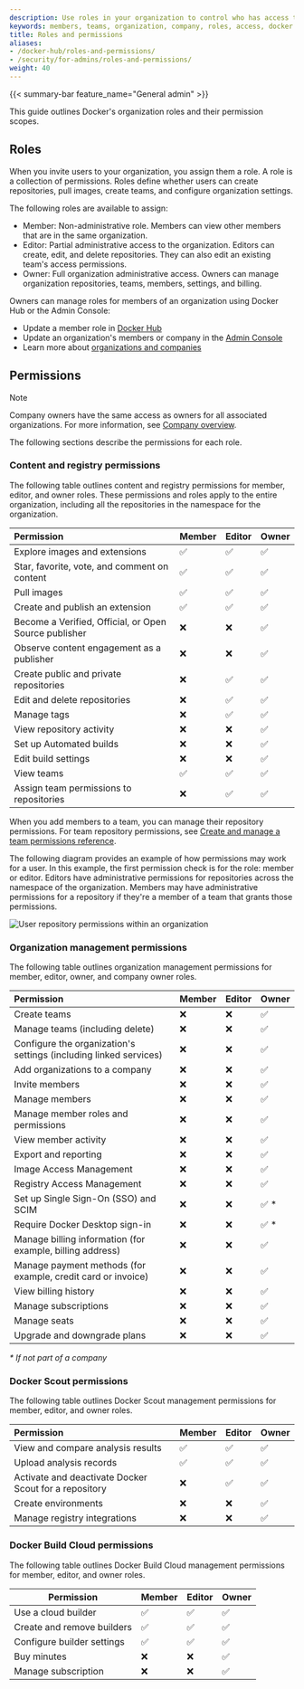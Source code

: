 ```yaml
---
description: Use roles in your organization to control who has access to content, registry, and organization management permissions.
keywords: members, teams, organization, company, roles, access, docker hub, admin console, security
title: Roles and permissions
aliases:
- /docker-hub/roles-and-permissions/
- /security/for-admins/roles-and-permissions/
weight: 40
---
```


{{< summary-bar feature_name="General admin" >}}

This guide outlines Docker's organization roles and their permission scopes.

## Roles

When you invite users to your organization, you assign them a role. A role is a
collection of permissions. Roles define whether users can create repositories,
pull images, create teams, and configure organization settings.

The following roles are available to assign:

- Member: Non-administrative role. Members can view other members that are in
the same organization.
- Editor: Partial administrative access to the organization. Editors can
create, edit, and delete repositories. They can also edit an existing team's
access permissions.
- Owner: Full organization administrative access. Owners can manage organization
repositories, teams, members, settings, and billing.

Owners can manage roles for members of an organization using Docker Hub or the Admin Console:

- Update a member role in [Docker Hub](/manuals/admin/organization/members.md#update-a-member-role)
- Update an organization's members or company in the [Admin Console](/manuals/admin/company/users.md#update-a-member-role)
- Learn more about [organizations and companies](/manuals/admin/_index.md)

## Permissions

> [!NOTE]
>
> Company owners have the same access as owners for all associated organizations. For more information, see [Company overview](/admin/company/).

The following sections describe the permissions for each role.

### Content and registry permissions

The following table outlines content and registry permissions for member,
editor, and owner roles. These permissions and roles apply to the entire
organization, including all the repositories in the namespace for the
organization.

| Permission                                            | Member | Editor | Owner |
| :---------------------------------------------------- | :----- | :----- | :----------------- |
| Explore images and extensions                         | ✅     | ✅     | ✅                 |
| Star, favorite, vote, and comment on content          | ✅     | ✅     | ✅                 |
| Pull images                                           | ✅     | ✅     | ✅                 |
| Create and publish an extension                       | ✅     | ✅     | ✅                 |
| Become a Verified, Official, or Open Source publisher | ❌     | ❌     | ✅                 |
| Observe content engagement as a publisher             | ❌     | ❌     | ✅                 |
| Create public and private repositories                | ❌     | ✅     | ✅                 |
| Edit and delete repositories                          | ❌     | ✅     | ✅                 |
| Manage tags                                           | ❌     | ✅     | ✅                 |
| View repository activity                              | ❌     | ❌     | ✅                 |
| Set up Automated builds                               | ❌     | ❌     | ✅                 |
| Edit build settings                                   | ❌     | ❌     | ✅                 |
| View teams                                            | ✅     | ✅     | ✅                 |
| Assign team permissions to repositories               | ❌     | ✅     | ✅                 |

When you add members to a team, you can manage their repository permissions.
For team repository permissions, see [Create and manage a team permissions reference](/manuals/admin/organization/manage-a-team.md#permissions-reference).

The following diagram provides an example of how permissions may work for a
user. In this example, the first permission check is for the role: member or
editor. Editors have administrative permissions for repositories across the
namespace of the organization. Members may have administrative permissions for
a repository if they're a member of a team that grants those permissions.

![User repository permissions within an organization](../images/roles-and-permissions-member-editor-roles.png)

### Organization management permissions

The following table outlines organization management permissions for member,
editor, owner, and company owner roles.

| Permission                                                        | Member | Editor | Owner |
| :---------------------------------------------------------------- | :----- | :----- | :----------------- |
| Create teams                                                      | ❌     | ❌     | ✅                 |
| Manage teams (including delete)                                   | ❌     | ❌     | ✅                 |
| Configure the organization's settings (including linked services) | ❌     | ❌     | ✅                 |
| Add organizations to a company                                    | ❌     | ❌     | ✅                 |
| Invite members                                                    | ❌     | ❌     | ✅                 |
| Manage members                                                    | ❌     | ❌     | ✅                 |
| Manage member roles and permissions                               | ❌     | ❌     | ✅                 |
| View member activity                                              | ❌     | ❌     | ✅                 |
| Export and reporting                                              | ❌     | ❌     | ✅                 |
| Image Access Management                                           | ❌     | ❌     | ✅                 |
| Registry Access Management                                        | ❌     | ❌     | ✅                 |
| Set up Single Sign-On (SSO) and SCIM                              | ❌     | ❌     | ✅ \*              |
| Require Docker Desktop sign-in                                    | ❌     | ❌     | ✅ \*              |
| Manage billing information (for example, billing address)                 | ❌     | ❌     | ✅                 |
| Manage payment methods (for example, credit card or invoice)              | ❌     | ❌     | ✅                 |
| View billing history                                              | ❌     | ❌     | ✅                 |
| Manage subscriptions                                              | ❌     | ❌     | ✅                 |
| Manage seats                                                      | ❌     | ❌     | ✅                 |
| Upgrade and downgrade plans                                       | ❌     | ❌     | ✅                 |

_\* If not part of a company_

### Docker Scout permissions

The following table outlines Docker Scout management permissions for member,
editor, and owner roles.

| Permission                                            | Member | Editor | Owner |
| :---------------------------------------------------- | :----- | :----- | :----------------- |
| View and compare analysis results                     | ✅     | ✅     | ✅                 |
| Upload analysis records                               | ✅     | ✅     | ✅                 |
| Activate and deactivate Docker Scout for a repository | ❌     | ✅     | ✅                 |
| Create environments                                   | ❌     | ❌     | ✅                 |
| Manage registry integrations                          | ❌     | ❌     | ✅                 |

### Docker Build Cloud permissions

The following table outlines Docker Build Cloud management permissions for
member, editor, and owner roles.

| Permission                   | Member | Editor | Owner |
| ---------------------------- | :----- | :----- | :----------------- |
| Use a cloud builder          | ✅     | ✅     | ✅                 |
| Create and remove builders   | ✅     | ✅     | ✅                 |
| Configure builder settings   | ✅     | ✅     | ✅                 |
| Buy minutes                  | ❌     | ❌     | ✅                 |
| Manage subscription          | ❌     | ❌     | ✅                 |

